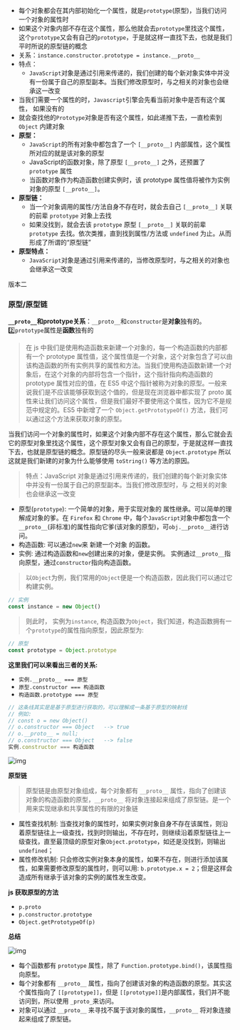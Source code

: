 - 每个对象都会在其内部初始化一个属性，就是`prototype`(原型)，当我们访问一个对象的属性时
- 如果这个对象内部不存在这个属性，那么他就会去`prototype`里找这个属性，这个`prototype`又会有自己的`prototype`，于是就这样一直找下去，也就是我们平时所说的原型链的概念
- 关系：`instance.constructor.prototype = instance.__proto__`
- 特点：
  - `JavaScript`对象是通过引用来传递的，我们创建的每个新对象实体中并没有一份属于自己的原型副本。当我们修改原型时，与之相关的对象也会继承这一改变
- 当我们需要一个属性的时，`Javascript`引擎会先看当前对象中是否有这个属性， 如果没有的
- 就会查找他的`Prototype`对象是否有这个属性，如此递推下去，一直检索到 `Object` 内建对象
- **原型：**
  - `JavaScript`的所有对象中都包含了一个 `[__proto__]` 内部属性，这个属性所对应的就是该对象的原型
  - JavaScript的函数对象，除了原型 `[__proto__]` 之外，还预置了 `prototype` 属性
  - 当函数对象作为构造函数创建实例时，该 prototype 属性值将被作为实例对象的原型 `[__proto__]`。
- **原型链：**
  - 当一个对象调用的属性/方法自身不存在时，就会去自己 `[__proto__]` 关联的前辈 `prototype` 对象上去找
  - 如果没找到，就会去该 `prototype` 原型 `[__proto__]` 关联的前辈 `prototype` 去找。依次类推，直到找到属性/方法或 `undefined` 为止。从而形成了所谓的“原型链”
- **原型特点：**
  - `JavaScript`对象是通过引用来传递的，当修改原型时，与之相关的对象也会继承这一改变





版本二

### 原型/原型链

**`__proto__`和prototype关系**：`__proto__`和`constructor`是**对象**独有的。2️⃣`prototype`属性是**函数**独有的

> 在 js 中我们是使用构造函数来新建一个对象的，每一个构造函数的内部都有一个 prototype 属性值，这个属性值是一个对象，这个对象包含了可以由该构造函数的所有实例共享的属性和方法。当我们使用构造函数新建一个对象后，在这个对象的内部将包含一个指针，这个指针指向构造函数的 prototype 属性对应的值，在 ES5 中这个指针被称为对象的原型。一般来说我们是不应该能够获取到这个值的，但是现在浏览器中都实现了 proto 属性来让我们访问这个属性，但是我们最好不要使用这个属性，因为它不是规范中规定的。ES5 中新增了一个 `Object.getPrototypeOf()` 方法，我们可以通过这个方法来获取对象的原型。

当我们访问一个对象的属性时，如果这个对象内部不存在这个属性，那么它就会去它的原型对象里找这个属性，这个原型对象又会有自己的原型，于是就这样一直找下去，也就是原型链的概念。原型链的尽头一般来说都是 `Object.prototype` 所以这就是我们新建的对象为什么能够使用 `toString()` 等方法的原因。

> 特点：JavaScript 对象是通过引用来传递的，我们创建的每个新对象实体中并没有一份属于自己的原型副本。当我们修改原型时，与 之相关的对象也会继承这一改变

- 原型(`prototype`): 一个简单的对象，用于实现对象的 属性继承。可以简单的理解成对象的爹。在 `Firefox` 和 `Chrome` 中，每个`JavaScript`对象中都包含一个`__proto__`(非标准)的属性指向它爹(该对象的原型)，可`obj.__proto__`进行访问。
- 构造函数: 可以通过`new`来 新建一个对象 的函数。
- 实例: 通过构造函数和`new`创建出来的对象，便是实例。 实例通过`__proto__`指向原型，通过`constructor`指向构造函数。

> 以`Object`为例，我们常用的`Object`便是一个构造函数，因此我们可以通过它构建实例。

```js
// 实例
const instance = new Object()
```

> 则此时， 实例为`instance`, 构造函数为`Object`，我们知道，构造函数拥有一个`prototype`的属性指向原型，因此原型为:

```js
// 原型
const prototype = Object.prototype
```

**这里我们可以来看出三者的关系:**

- `实例.__proto__ === 原型`
- `原型.constructor === 构造函数`
- `构造函数.prototype === 原型`

```js
// 这条线其实是是基于原型进行获取的，可以理解成一条基于原型的映射线
// 例如: 
// const o = new Object()
// o.constructor === Object   --> true
// o.__proto__ = null;
// o.constructor === Object   --> false
实例.constructor === 构造函数
```

![img](D:\memo\JavaScript\img\112.png)

**原型链**

> 原型链是由原型对象组成，每个对象都有 `__proto__` 属性，指向了创建该对象的构造函数的原型，`__proto__` 将对象连接起来组成了原型链。是一个用来实现继承和共享属性的有限的对象链

- 属性查找机制: 当查找对象的属性时，如果实例对象自身不存在该属性，则沿着原型链往上一级查找，找到时则输出，不存在时，则继续沿着原型链往上一级查找，直至最顶级的原型对象`Object.prototype`，如还是没找到，则输出`undefined`；
- 属性修改机制: 只会修改实例对象本身的属性，如果不存在，则进行添加该属性，如果需要修改原型的属性时，则可以用: `b.prototype.x = 2`；但是这样会造成所有继承于该对象的实例的属性发生改变。

**js 获取原型的方法**

- `p.proto`
- `p.constructor.prototype`
- `Object.getPrototypeOf(p)`

**总结**

![img](D:\memo\JavaScript\img\105.png)

- 每个函数都有 `prototype` 属性，除了 `Function.prototype.bind()`，该属性指向原型。
- 每个对象都有 `__proto__` 属性，指向了创建该对象的构造函数的原型。其实这个属性指向了 `[[prototype]]`，但是 `[[prototype]]`是内部属性，我们并不能访问到，所以使用 `_proto_`来访问。
- 对象可以通过 `__proto__` 来寻找不属于该对象的属性，`__proto__` 将对象连接起来组成了原型链。